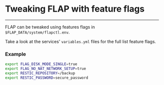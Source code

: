 # Tweaking FLAP with feature flags

---

FLAP can be tweaked using features flags in `$FLAP_DATA/system/flapctl.env`.

Take a look at the services' `variables.yml` files for the full list feature flags.

### Example

```bash
export FLAG_DISK_MODE_SINGLE=true
export FLAG_NO_NAT_NETWORK_SETUP=true
export RESTIC_REPOSITORY=/backup
export RESTIC_PASSWORD=secure_password
```
